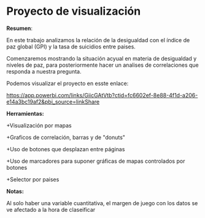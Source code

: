 # Proyecto de visualización

**Resumen**:

En este trabajo analizamos la relación de la desigualdad con el índice de paz global (GPI) y la tasa de suicidios entre paises.

Comenzaremos mostrando la situación acyual en materia de desigualdad y niveles de paz, para posteriormente hacer un analises de correlaciones que responda a nuestra pregunta.

Podemos visualizar el proyecto en esste enlace:

<https://app.powerbi.com/links/GiicGAtVtb?ctid=fc6602ef-8e88-4f1d-a206-e14a3bc19af2&pbi_source=linkShare>

**Herramientas:**

+Visualización por mapas

+Graficos de correlación, barras y de "donuts"

+Uso de botones que desplazan entre páginas

+Uso de marcadores para suponer gráficas de mapas controlados por botones

+Selector por paises

**Notas:**

Al solo haber una variable cuantitativa, el margen de juego con los datos se ve afectado a la hora de claseificar
